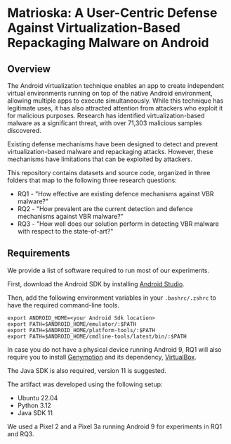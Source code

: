 # Matrioska: A User-Centric Defense Against Virtualization-Based Repackaging Malware on Android

## Overview

The Android virtualization technique enables an app to create independent virtual environments running on top of the native Android environment, allowing multiple apps to execute simultaneously. While this technique has legitimate uses, it has also attracted attention from attackers who exploit it for malicious purposes. Research has identified virtualization-based malware as a significant threat, with over 71,303 malicious samples discovered.

Existing defense mechanisms have been designed to detect and prevent virtualization-based malware and repackaging attacks. However, these mechanisms have limitations that can be exploited by attackers.

This repository contains datasets and source code, organized in three folders that map to the following three research questions:

-   RQ1 - "How effective are existing defence mechanisms against VBR malware?"
-   RQ2 - "How prevalent are the current detection and defence mechanisms against VBR malware?"
-   RQ3 - "How well does our solution perform in detecting VBR malware with respect to the state-of-art?"

## Requirements

We provide a list of software required to run most of our experiments.

First, download the Android SDK by installing [Android Studio](https://developer.android.com/studio).

Then, add the following environment variables in your `.bashrc/.zshrc` to have the required command-line tools.

```
export ANDROID_HOME=<your Android Sdk location>
export PATH=$ANDROID_HOME/emulator/:$PATH
export PATH=$ANDROID_HOME/platform-tools/:$PATH
export PATH=$ANDROID_HOME/cmdline-tools/latest/bin/:$PATH
```

In case you do not have a physical device running Android 9, RQ1 will also require you to install [Genymotion](https://www.genymotion.com/product-desktop/) and its dependency, [VirtualBox](https://www.virtualbox.org/).

The Java SDK is also required, version 11 is suggested.

The artifact was developed using the following setup:

-   Ubuntu 22.04
-   Python 3.12
-   Java SDK 11

We used a Pixel 2 and a Pixel 3a running Android 9 for experiments in RQ1 and RQ3.
